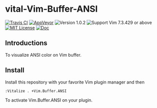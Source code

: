 vital-Vim-Buffer-ANSI
==============================================================================
[![Travis CI](https://img.shields.io/travis/lambdalisue/vital-Vim-Buffer-ANSI/master.svg?style=flat-square&label=Travis%20CI)](https://travis-ci.org/lambdalisue/vital-Vim-Buffer-ANSI)
[![AppVeyor](https://img.shields.io/appveyor/ci/lambdalisue/vital-Vim-Buffer-ANSI/master.svg?style=flat-square&label=AppVeyor)](https://ci.appveyor.com/project/lambdalisue/vital-Vim-Buffer-ANSI/branch/master)
![Version 1.0.2](https://img.shields.io/badge/version-1.0.2-yellow.svg?style=flat-square)
![Support Vim 7.3.429 or above](https://img.shields.io/badge/support-Vim%207.3.429%20or%20above-yellowgreen.svg?style=flat-square)
[![MIT License](https://img.shields.io/badge/license-MIT-blue.svg?style=flat-square)](LICENSE)
[![Doc](https://img.shields.io/badge/doc-%3Ah%20vital--Vim--Buffer--ANSI-orange.svg?style=flat-square)](doc/vital-vim-buffer-anchor.txt)


Introductions
-------------------------------------------------------------------------------

To visualize ANSI color on Vim buffer.

Install
-------------------------------------------------------------------------------

Install this repository with your favorite Vim plugin manager and then

```vim
:Vitalize . +Vim.Buffer.ANSI
```

To activate Vim.Buffer.ANSI on your plugin.
